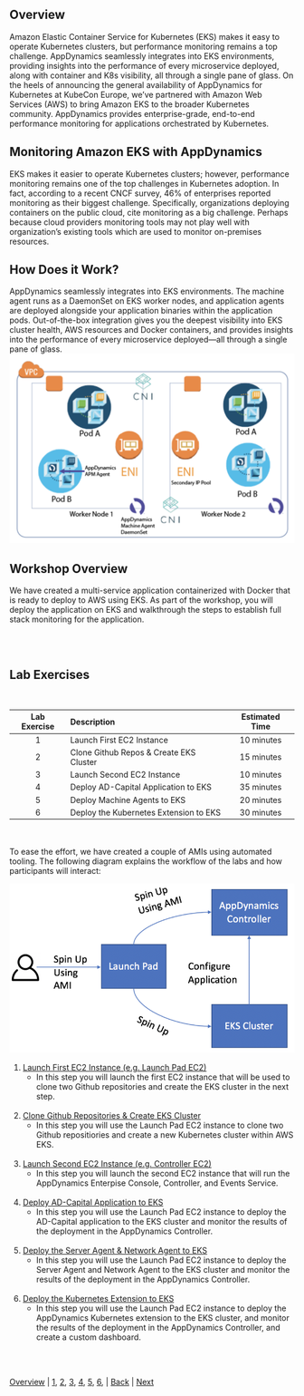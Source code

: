 ## Overview

Amazon Elastic Container Service for Kubernetes (EKS) makes it easy to operate Kubernetes clusters, but performance monitoring remains a top challenge. AppDynamics seamlessly integrates into EKS environments, providing insights into the performance of every microservice deployed, along with container and K8s visibility, all through a single pane of glass. On the heels of announcing the general availability of AppDynamics for Kubernetes at KubeCon Europe, we’ve partnered with Amazon Web Services (AWS) to bring Amazon EKS to the broader Kubernetes community. AppDynamics provides enterprise-grade, end-to-end performance monitoring for applications orchestrated by Kubernetes.

## Monitoring Amazon EKS with AppDynamics

EKS makes it easier to operate Kubernetes clusters; however, performance monitoring remains one of the top challenges in Kubernetes adoption. In fact, according to a recent CNCF survey, 46% of enterprises reported monitoring as their biggest challenge. Specifically, organizations deploying containers on the public cloud, cite monitoring as a big challenge. Perhaps because cloud providers monitoring tools may not play well with organization’s existing tools which are used to monitor on-premises resources.

## How Does it Work?

AppDynamics seamlessly integrates into EKS environments. The machine agent runs as a DaemonSet on EKS worker nodes, and application agents are deployed alongside your application binaries within the application pods. Out-of-the-box integration gives you the deepest visibility into EKS cluster health, AWS resources and Docker containers, and provides insights into the performance of every microservice deployed—all through a single pane of glass.
![Installation Options](./images/1.png)

## Workshop Overview

We have created a multi-service application containerized with Docker that is ready to deploy to AWS using EKS. As part of the workshop, you will deploy the application on EKS and walkthrough the steps to establish full stack monitoring for the application.

<br><br>

## Lab Exercises
<br>


| Lab Exercise | Description                             | Estimated Time |
| :----------: | :-------------------------------------- | :------------: |
|      1       | Launch First EC2 Instance               |   10 minutes   |
|      2       | Clone Github Repos & Create EKS Cluster |   15 minutes   |
|      3       | Launch Second EC2 Instance              |   10 minutes   |
|      4       | Deploy AD-Capital Application to EKS    |   35 minutes   |
|      5       | Deploy Machine Agents to EKS            |   20 minutes   |
|      6       | Deploy the Kubernetes Extension to EKS  |   30 minutes   |

<br><br>
To ease the effort, we have created a couple of AMIs using automated tooling. The following diagram explains the workflow of the labs and how participants will interact:

![Lab Workflow](./images/37.png)
1. [Launch First EC2 Instance (e.g. Launch Pad EC2)](lab-exercise-01.md)
   - In this step you will launch the first EC2 instance
   that will be used to clone two Github repositories and create the EKS cluster in the next step.<br><br>
2. [Clone Github Repositories & Create EKS Cluster](lab-exercise-02.md)
   - In this step you will use the Launch Pad EC2 instance to clone two Github repositiories and create a new Kubernetes cluster within AWS EKS.<br><br>
3. [Launch Second EC2 Instance (e.g. Controller EC2)](lab-exercise-03.md)
   - In this step you will launch the second EC2 instance that will run the AppDynamics Enterpise Console, Controller, and Events Service.<br><br>
4. [Deploy AD-Capital Application to EKS](lab-exercise-04.md)
   - In this step you will use the Launch Pad EC2 instance to deploy the AD-Capital application to the EKS cluster and monitor the results of the deployment in the AppDynamics Controller.<br><br>
5. [Deploy the Server Agent & Network Agent to EKS](lab-exercise-05.md)
   - In this step you will use the Launch Pad EC2 instance to deploy the Server Agent and Network Agent to the EKS cluster and monitor the results of the deployment in the AppDynamics Controller.<br><br>
6. [Deploy the Kubernetes Extension to EKS](lab-exercise-06.md)
    - In this step you will use the Launch Pad EC2 instance to deploy the AppDynamics Kubernetes extension to the EKS cluster, and monitor the results of the deployment in the AppDynamics Controller, and create a custom dashboard.<br><br>
<br>

[Overview](aws-eks-monitoring.md) | [1](lab-exercise-01.md), [2](lab-exercise-02.md), [3](lab-exercise-03.md), [4](lab-exercise-04.md), [5](lab-exercise-05.md), [6](lab-exercise-06.md), | [Back](aws-eks-monitoring.md) | [Next](lab-exercise-01.md)
